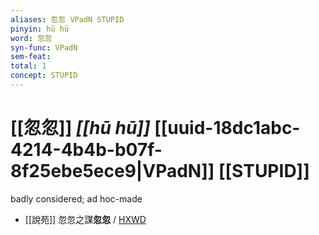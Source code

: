 ```yaml
---
aliases: 忽忽 VPadN STUPID
pinyin: hū hū
word: 忽忽
syn-func: VPadN
sem-feat: 
total: 1
concept: STUPID 
---
```

# [[忽忽]] *[[hū hū]]*  [[uuid-18dc1abc-4214-4b4b-b07f-8f25ebe5ece9|VPadN]] [[STUPID]]
badly considered; ad hoc-made
 - [[說苑]] 忽忽之謀**忽忽** / [HXWD](https://hxwd.org/textview.html?location=CH1a0907_CHANT_016-22a.6)